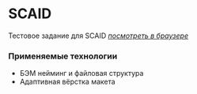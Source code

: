 # SCAID
Тестовое задание для SCAID
*[посмотреть в браузере](https://zhannaav.github.io/SCAID/)*
### **Применяемые технологии**
* БЭМ нейминг и файловая структура
* Адаптивная вёрстка макета
